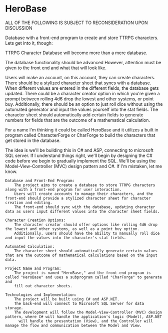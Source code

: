 # HeroBase

ALL OF THE FOLLOWING IS SUBJECT TO RECONSIDERATION UPON DISCUSSION

Database with a front-end program to create and store TTRPG characters.
Lets get into it, though:

TTRPG Character Database will become more than a mere database.

The database functionality should be advanced
However, attention must be given to the front end and
what that will look like.


Users will make an account, on this account, they can create
characters.  There should be a stylized character sheet that syncs
with a database.  When different values are entered in the different
fields, the database gets updated. There could be a character creator
option in which you're given a prompt between rolling 4d6 drop the lowest
and other systems, or point buy.  Additionally, there should be an option
 to just roll dice without using the automated generator and input the 
values yourself into the stat fields. The character sheet should automatically
 add certain fields to generate numbers for fields that are the
 outcome of a mathematical calculation.


For a name I'm thinking it could be called HeroBase
and it utilizes a built in program called CharacterForge or CharForge
to build the characters that get stored in the database.

The idea is we'll be building this in C# and ASP, connecting to microsoft SQL server.
If I understand things right, we'll begin by designing the C# code before we begin to gradually
implement the SQL.  We'll be using the Model-View-Controller (MVC) design pattern and C#. 
If I'm mistaken, let me know.

    Database and Front-End Program:
        The project aims to create a database to store TTRPG characters along with a front-end program for user interaction.
        Users will create accounts to manage their characters, and the front-end should provide a stylized character sheet for character creation and editing.
        The front-end should sync with the database, updating character data as users input different values into the character sheet fields.

    Character Creation Options:
        The character creator should offer options like rolling 4d6 drop the lowest and other systems, as well as a point buy option.
        Additionally, users should have the ability to manually roll dice and input the values into the character's stat fields.

    Automated Calculation:
        The character sheet should automatically generate certain values that are the outcome of mathematical calculations based on the input data.

    Project Name and Program:
        The project is named "HeroBase," and the front-end program is called "HeroBase" and uses a subprogram called "CharForge" to generate and
        fill out character sheets.

    Technologies and Implementation:
        The project will be built using C# and ASP.NET.
        The back-end will connect to Microsoft SQL Server for data storage.
        The development will follow the Model-View-Controller (MVC) design pattern, where C# will handle the application's logic (Model), ASP.NET
          will handle the presentation (View), and the Controller will manage the flow and communication between the Model and View.
